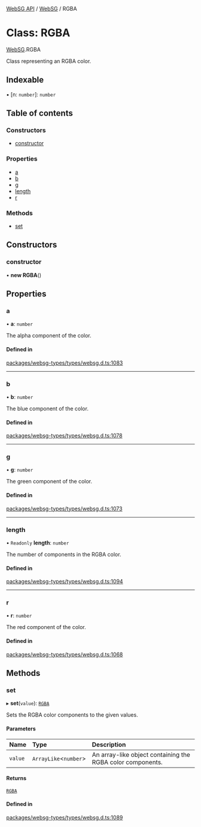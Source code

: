 [WebSG API](../README.md) / [WebSG](../modules/WebSG.md) / RGBA

# Class: RGBA

[WebSG](../modules/WebSG.md).RGBA

Class representing an RGBA color.

## Indexable

▪ [n: `number`]: `number`

## Table of contents

### Constructors

- [constructor](WebSG.RGBA.md#constructor)

### Properties

- [a](WebSG.RGBA.md#a)
- [b](WebSG.RGBA.md#b)
- [g](WebSG.RGBA.md#g)
- [length](WebSG.RGBA.md#length)
- [r](WebSG.RGBA.md#r)

### Methods

- [set](WebSG.RGBA.md#set)

## Constructors

### constructor

• **new RGBA**()

## Properties

### a

• **a**: `number`

The alpha component of the color.

#### Defined in

[packages/websg-types/types/websg.d.ts:1083](https://github.com/thirdroom/thirdroom/blob/c8b57e0e/packages/websg-types/types/websg.d.ts#L1083)

___

### b

• **b**: `number`

The blue component of the color.

#### Defined in

[packages/websg-types/types/websg.d.ts:1078](https://github.com/thirdroom/thirdroom/blob/c8b57e0e/packages/websg-types/types/websg.d.ts#L1078)

___

### g

• **g**: `number`

The green component of the color.

#### Defined in

[packages/websg-types/types/websg.d.ts:1073](https://github.com/thirdroom/thirdroom/blob/c8b57e0e/packages/websg-types/types/websg.d.ts#L1073)

___

### length

• `Readonly` **length**: `number`

The number of components in the RGBA color.

#### Defined in

[packages/websg-types/types/websg.d.ts:1094](https://github.com/thirdroom/thirdroom/blob/c8b57e0e/packages/websg-types/types/websg.d.ts#L1094)

___

### r

• **r**: `number`

The red component of the color.

#### Defined in

[packages/websg-types/types/websg.d.ts:1068](https://github.com/thirdroom/thirdroom/blob/c8b57e0e/packages/websg-types/types/websg.d.ts#L1068)

## Methods

### set

▸ **set**(`value`): [`RGBA`](WebSG.RGBA.md)

Sets the RGBA color components to the given values.

#### Parameters

| Name | Type | Description |
| :------ | :------ | :------ |
| `value` | `ArrayLike`<`number`\> | An array-like object containing the RGBA color components. |

#### Returns

[`RGBA`](WebSG.RGBA.md)

#### Defined in

[packages/websg-types/types/websg.d.ts:1089](https://github.com/thirdroom/thirdroom/blob/c8b57e0e/packages/websg-types/types/websg.d.ts#L1089)
